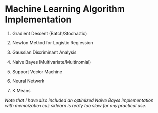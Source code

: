 # Machine Learning Algorithm Implementation

1. Gradient Descent (Batch/Stochastic)

2. Newton Method for Logistic Regression

3. Gaussian Discriminant Analysis

4. Naive Bayes (Multivariate/Multinomial)

5. Support Vector Machine

6. Neural Network

7. K Means

*Note that I have also included an optimized Naive Bayes implementation with memoization cuz sklearn is really too slow for any practical use.*
